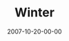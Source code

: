 ---
layout: message
category: message
series: "Seasons"
title: "Winter"
date: 2007-10-20-00-00
message_id: 462
audio: "http://s3.amazonaws.com/crossroads-media/media/legacy/mp3/Seasons_02_Winter_10_21_07_Brian_Tome.mp3"
audio-duration: "35:39"
flag: "N"
---